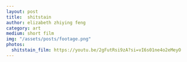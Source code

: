 ```yaml
---
layout: post
title:  shitstain
author: elizabeth zhiying feng
category: art
medium: short film
img: "/assets/posts/footage.png"
photos: 
  shitstain_film: https://youtu.be/2gFutRsi9zA?si=vI6s01ne4o2eMeyO
---
```

